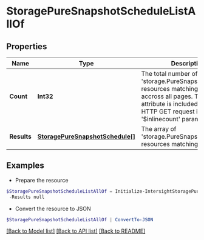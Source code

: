 # StoragePureSnapshotScheduleListAllOf
## Properties

Name | Type | Description | Notes
------------ | ------------- | ------------- | -------------
**Count** | **Int32** | The total number of &#39;storage.PureSnapshotSchedule&#39; resources matching the request, accross all pages. The &#39;Count&#39; attribute is included when the HTTP GET request includes the &#39;$inlinecount&#39; parameter. | [optional] 
**Results** | [**StoragePureSnapshotSchedule[]**](StoragePureSnapshotSchedule.md) | The array of &#39;storage.PureSnapshotSchedule&#39; resources matching the request. | [optional] 

## Examples

- Prepare the resource
```powershell
$StoragePureSnapshotScheduleListAllOf = Initialize-IntersightStoragePureSnapshotScheduleListAllOf  -Count null `
 -Results null
```

- Convert the resource to JSON
```powershell
$StoragePureSnapshotScheduleListAllOf | ConvertTo-JSON
```

[[Back to Model list]](../README.md#documentation-for-models) [[Back to API list]](../README.md#documentation-for-api-endpoints) [[Back to README]](../README.md)

